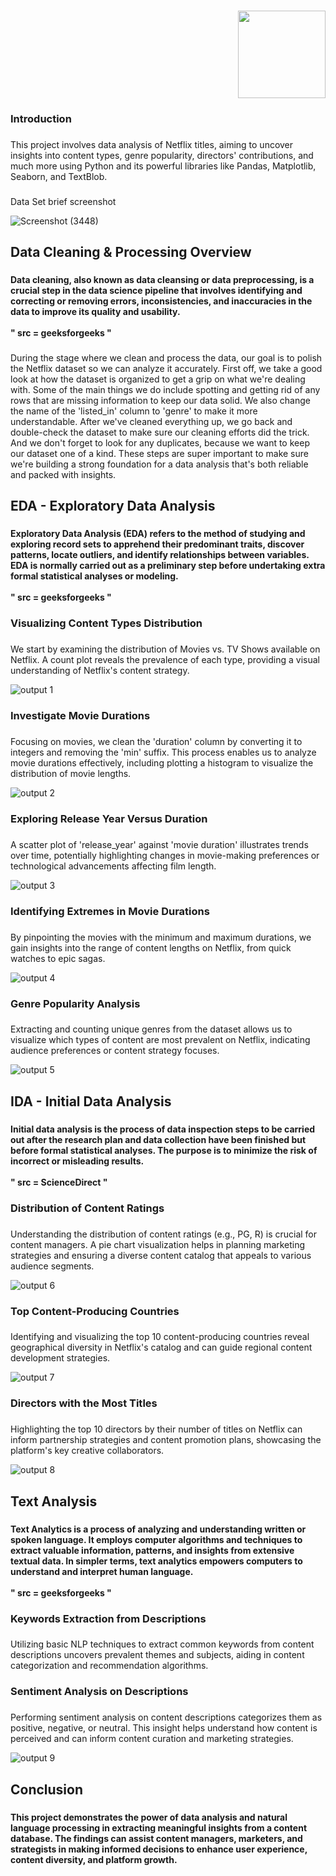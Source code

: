 ###

<div align="right">
  <img height="140" src="![75ez](https://github.com/BLNWajith/Internship-work/assets/161812511/997cea05-8a93-485e-8ed0-ae366073dbd8)"  />
</div>

###

<h3 align="left">Introduction</h3>

###

<p align="left">This project involves data analysis of Netflix titles, aiming to uncover insights into content types, genre popularity, directors' contributions, and much more using Python and its powerful libraries like Pandas, Matplotlib, Seaborn, and TextBlob.</p>

###

<p align="left">Data Set brief screenshot</p>

![Screenshot (3448)](https://github.com/BLNWajith/Internship-work/assets/161812511/076315af-c744-4427-bd8e-5d1edfc079c3)

###

<h2 align="left">Data Cleaning & Processing Overview</h2>

###

<h4 align="left">Data cleaning, also known as data cleansing or data preprocessing, is a crucial step in the data science pipeline that involves identifying and correcting or removing errors, inconsistencies, and inaccuracies in the data to improve its quality and usability.<br><br>" src = geeksforgeeks "</h4>

###

<p align="left">During the stage where we clean and process the data, our goal is to polish the Netflix dataset so we can analyze it accurately. First off, we take a good look at how the dataset is organized to get a grip on what we're dealing with. Some of the main things we do include spotting and getting rid of any rows that are missing information to keep our data solid. We also change the name of the 'listed_in' column to 'genre' to make it more understandable. After we've cleaned everything up, we go back and double-check the dataset to make sure our cleaning efforts did the trick. And we don't forget to look for any duplicates, because we want to keep our dataset one of a kind. These steps are super important to make sure we're building a strong foundation for a data analysis that's both reliable and packed with insights.</p>

###

<h2 align="left">EDA - Exploratory Data Analysis</h2>

###

<h4 align="left">Exploratory Data Analysis (EDA) refers to the method of studying and exploring record sets to apprehend their predominant traits, discover patterns, locate outliers, and identify relationships between variables. EDA is normally carried out as a preliminary step before undertaking extra formal statistical analyses or modeling.<br><br>" src = geeksforgeeks "</h4>

###

<h3 align="left">Visualizing Content Types Distribution</h3>

###

<p align="left">We start by examining the distribution of Movies vs. TV Shows available on Netflix. A count plot reveals the prevalence of each type, providing a visual understanding of Netflix's content strategy.</p>

![output 1](https://github.com/BLNWajith/Internship-work/assets/161812511/c38f0184-ea8b-4cb1-9d52-e1e933f7d072)

###

<h3 align="left">Investigate Movie Durations</h3>


###

<p align="left">Focusing on movies, we clean the 'duration' column by converting it to integers and removing the 'min' suffix. This process enables us to analyze movie durations effectively, including plotting a histogram to visualize the distribution of movie lengths.</p>


![output 2](https://github.com/BLNWajith/Internship-work/assets/161812511/5bbdaa56-2f1f-40f2-ae12-a9862edc235a)


###

<h3 align="left">Exploring Release Year Versus Duration</h3>

###

<p align="left">A scatter plot of 'release_year' against 'movie duration' illustrates trends over time, potentially highlighting changes in movie-making preferences or technological advancements affecting film length.</p>

![output 3](https://github.com/BLNWajith/Internship-work/assets/161812511/28f4742a-1063-41ea-b81d-b14860f5e5dd)

###

<h3 align="left">Identifying Extremes in Movie Durations</h3>

###

<p align="left">By pinpointing the movies with the minimum and maximum durations, we gain insights into the range of content lengths on Netflix, from quick watches to epic sagas.</p>

![output 4](https://github.com/BLNWajith/Internship-work/assets/161812511/7801c4e3-5ab7-491d-b8b2-39a3a017c54e)


###

<h3 align="left">Genre Popularity Analysis</h3>

###

<p align="left">Extracting and counting unique genres from the dataset allows us to visualize which types of content are most prevalent on Netflix, indicating audience preferences or content strategy focuses.</p>

![output 5](https://github.com/BLNWajith/Internship-work/assets/161812511/62d64316-7787-42c2-a8c1-b553f9644b17)

###

<h2 align="left">IDA  -  Initial Data Analysis</h2>

###

<h4 align="left">Initial data analysis is the process of data inspection steps to be carried out after the research plan and data collection have been finished but before formal statistical analyses. The purpose is to minimize the risk of incorrect or misleading results.<br><br>" src = ScienceDirect "</h4>

###

<h3 align="left">Distribution of Content Ratings</h3>

###

<p align="left">Understanding the distribution of content ratings (e.g., PG, R) is crucial for content managers. A pie chart visualization helps in planning marketing strategies and ensuring a diverse content catalog that appeals to various audience segments.</p>

![output 6](https://github.com/BLNWajith/Internship-work/assets/161812511/eff52662-1557-43ba-b6b1-533b5ef7a183)


###

<h3 align="left">Top Content-Producing Countries</h3>

###

<p align="left">Identifying and visualizing the top 10 content-producing countries reveal geographical diversity in Netflix's catalog and can guide regional content development strategies.</p>

![output 7](https://github.com/BLNWajith/Internship-work/assets/161812511/094d0ee1-7b5c-4d2b-8c31-862078c96a40)

###

<h3 align="left">Directors with the Most Titles</h3>

###

<p align="left">Highlighting the top 10 directors by their number of titles on Netflix can inform partnership strategies and content promotion plans, showcasing the platform's key creative collaborators.</p>

![output 8](https://github.com/BLNWajith/Internship-work/assets/161812511/f68b2350-75c8-464e-a7e3-6ae95e4cc370)

###

<h2 align="left">Text Analysis</h2>

###

<h4 align="left">Text Analytics is a process of analyzing and understanding written or spoken language. It employs computer algorithms and techniques to extract valuable information, patterns, and insights from extensive textual data. In simpler terms, text analytics empowers computers to understand and interpret human language.<br><br>" src = geeksforgeeks "</h4>

###

<h3 align="left">Keywords Extraction from Descriptions</h3>

###

<p align="left">Utilizing basic NLP techniques to extract common keywords from content descriptions uncovers prevalent themes and subjects, aiding in content categorization and recommendation algorithms.</p>

###

<h3 align="left">Sentiment Analysis on Descriptions</h3>

###

<p align="left">Performing sentiment analysis on content descriptions categorizes them as positive, negative, or neutral. This insight helps understand how content is perceived and can inform content curation and marketing strategies.</p>

![output 9](https://github.com/BLNWajith/Internship-work/assets/161812511/9eaa1069-357e-4c64-822e-ec6073b4f93a)

###

<h2 align="left">Conclusion</h2>

###

<h4 align="left">This project demonstrates the power of data analysis and natural language processing in extracting meaningful insights from a content database. The findings can assist content managers, marketers, and strategists in making informed decisions to enhance user experience, content diversity, and platform growth.</h4>

###
